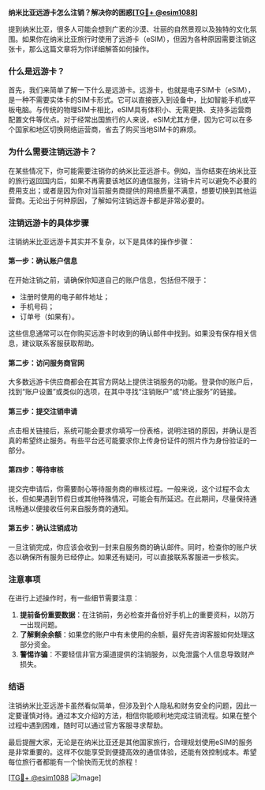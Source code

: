 **纳米比亚远游卡怎么注销？解决你的困惑[[TG💪+ @esim1088](https://t.me/s/esim1088)]**

提到纳米比亚，很多人可能会想到广袤的沙漠、壮丽的自然景观以及独特的文化氛围。如果你在纳米比亚旅行时使用了远游卡（eSIM），但因为各种原因需要注销这张卡，那么这篇文章将为你详细解答如何操作。

### 什么是远游卡？

首先，我们来简单了解一下什么是远游卡。远游卡，也就是电子SIM卡（eSIM），是一种不需要实体卡的SIM卡形式。它可以直接嵌入到设备中，比如智能手机或平板电脑。与传统的物理SIM卡相比，eSIM具有体积小、无需更换、支持多运营商配置文件等优点。对于经常出国旅行的人来说，eSIM尤其方便，因为它可以在多个国家和地区切换网络运营商，省去了购买当地SIM卡的麻烦。

### 为什么需要注销远游卡？

在某些情况下，你可能需要注销你的纳米比亚远游卡。例如，当你结束在纳米比亚的旅行返回国内后，如果不再需要该地区的通信服务，注销卡片可以避免不必要的费用支出；或者是因为你对当前服务商提供的网络质量不满意，想要切换到其他运营商。无论出于何种原因，了解如何注销远游卡都是非常必要的。

### 注销远游卡的具体步骤

注销纳米比亚远游卡其实并不复杂，以下是具体的操作步骤：

#### 第一步：确认账户信息
在开始注销之前，请确保你知道自己的账户信息，包括但不限于：
- 注册时使用的电子邮件地址；
- 手机号码；
- 订单号（如果有）。

这些信息通常可以在你购买远游卡时收到的确认邮件中找到。如果没有保存相关信息，建议联系客服获取帮助。

#### 第二步：访问服务商官网
大多数远游卡供应商都会在其官方网站上提供注销服务的功能。登录你的账户后，找到“账户设置”或类似的选项，在其中寻找“注销账户”或“终止服务”的链接。

#### 第三步：提交注销申请
点击相关链接后，系统可能会要求你填写一份表格，说明注销的原因，并确认是否真的希望终止服务。有些平台还可能要求你上传身份证件的照片作为身份验证的一部分。

#### 第四步：等待审核
提交完申请后，你需要耐心等待服务商的审核过程。一般来说，这个过程不会太长，但如果遇到节假日或其他特殊情况，可能会有所延迟。在此期间，尽量保持通讯畅通以便接收任何来自服务商的通知。

#### 第五步：确认注销成功
一旦注销完成，你应该会收到一封来自服务商的确认邮件。同时，检查你的账户状态以确保所有服务已经停止。如果还有疑问，可以直接联系客服进一步核实。

### 注意事项

在进行上述操作时，有一些细节需要注意：
1. **提前备份重要数据**：在注销前，务必检查并备份好手机上的重要资料，以防万一出现问题。
2. **了解剩余余额**：如果您的账户中有未使用的余额，最好先咨询客服如何处理这部分资金。
3. **警惕诈骗**：不要轻信非官方渠道提供的注销服务，以免泄露个人信息导致财产损失。

### 结语

注销纳米比亚远游卡虽然看似简单，但涉及到个人隐私和财务安全的问题，因此一定要谨慎对待。通过本文介绍的方法，相信你能顺利地完成注销流程。如果在整个过程中遇到困难，随时可以通过官方客服寻求帮助。

最后提醒大家，无论是在纳米比亚还是其他国家旅行，合理规划使用eSIM的服务是非常重要的。这样不仅能享受到便捷高效的通信体验，还能有效控制成本。希望每位旅行者都能有一个愉快而无忧的旅程！

[[TG💪+ @esim1088](https://t.me/s/esim1088) ![Image](https://i.postimg.cc/4NQfJmqS/Snipaste-2025-05-13-00-14-12.png)]
